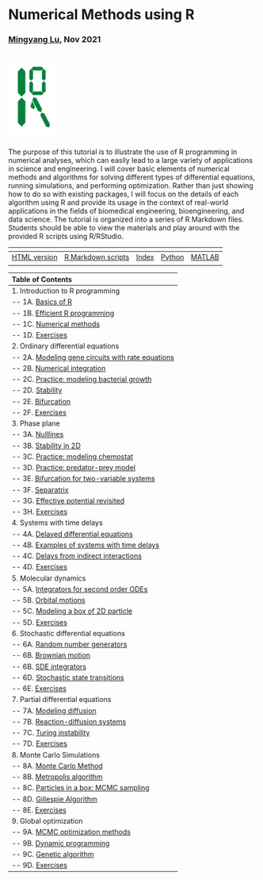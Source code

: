 # Numerical Methods using R

### [Mingyang Lu](https://lusystemsbio.northeastern.edu), Nov 2021


![logo](./extra/data/logo.png)
---

The purpose of this tutorial is to illustrate the use of R programming in numerical analyses, which can easily lead to a large variety of applications in science and engineering. I will cover basic elements of numerical methods and algorithms for solving different types of differential equations, running simulations, and performing optimization. Rather than just showing how to do so with existing packages, I will focus on the details of each algorithm using R and provide its usage in the context of real-world applications in the fields of biomedical engineering, bioengineering, and data science. The tutorial is organized into a series of R Markdown files. Students should be able to view the materials and play around with the provided R scripts using R/RStudio.

| <!-- --> | <!-- --> | <!-- --> | <!-- --> | <!-- --> |
|---|---|---|---|---|
| [HTML version](https://lusystemsbio.github.io/numericalR) | [R Markdown scripts](https://github.com/lusystemsbio/numericalR) | [Index](./ind.html) | [Python](./extra/Python/index.html) | [MATLAB](./extra/MATLAB/index.html)
|   |   |   |   |   |

|Table of Contents|
|:----------------|
|1. Introduction to R programming|
|-- 1A. [Basics of R](./01A.html) |
|-- 1B. [Efficient R programming](./01B.html) |
|-- 1C. [Numerical methods](./01C.html) |
|-- 1D. [Exercises](./01D.html) |
|2. Ordinary differential equations|
|-- 2A. [Modeling gene circuits with rate equations](./02A.html) |
|-- 2B. [Numerical integration](./02B.html) | 
|-- 2C. [Practice: modeling bacterial growth](./02C.html) | 
|-- 2D. [Stability](./02D.html) |
|-- 2E. [Bifurcation](./02E.html) |
|-- 2F. [Exercises](./02F.html) |
|3. Phase plane|
|-- 3A. [Nulllines](./03A.html) |
|-- 3B. [Stability in 2D](./03B.html) |
|-- 3C. [Practice: modeling chemostat](./03C.html) | 
|-- 3D. [Practice: predator-prey model](./03D.html) | 
|-- 3E. [Bifurcation for two-variable systems](./03E.html) |
|-- 3F. [Separatrix](./03F.html) |
|-- 3G. [Effective potential revisited](./03G.html) |
|-- 3H. [Exercises](./03H.html) |
|4. Systems with time delays|
|-- 4A. [Delayed differential equations](./04A.html) |
|-- 4B. [Examples of systems with time delays](./04B.html) |
|-- 4C. [Delays from indirect interactions](./04C.html) | 
|-- 4D. [Exercises](./04D.html) |
|5. Molecular dynamics|
|-- 5A. [Integrators for second order ODEs](./05A.html) |
|-- 5B. [Orbital motions](./05B.html) |
|-- 5C. [Modeling a box of 2D particle](./05C.html) |
|-- 5D. [Exercises](./05D.html) |
|6. Stochastic differential equations|
|-- 6A. [Random number generators](./06A.html) |
|-- 6B. [Brownian motion](./06B.html) |
|-- 6B. [SDE integrators](./06C.html) |
|-- 6D. [Stochastic state transitions](./06D.html) |
|-- 6E. [Exercises](./06E.html) |
|7. Partial differential equations|
|-- 7A. [Modeling diffusion](./07A.html) |
|-- 7B. [Reaction-diffusion systems](./07B.html) |
|-- 7C. [Turing instability](./07C.html) |
|-- 7D. [Exercises](./07D.html) |
|8. Monte Carlo Simulations|
|-- 8A. [Monte Carlo Method](./08A.html) |
|-- 8B. [Metropolis algorithm](./08B.html) |
|-- 8C. [Particles in a box: MCMC sampling](./08C.html) |
|-- 8D. [Gillespie Algorithm](./08D.html) |
|-- 8E. [Exercises](./08E.html) |
|9. Global optimization|
|-- 9A. [MCMC optimization methods](./09A.html) |
|-- 9B. [Dynamic programming](./09B.html) |
|-- 9C. [Genetic algorithm](./09C.html) |
|-- 9D. [Exercises](./09D.html) |
